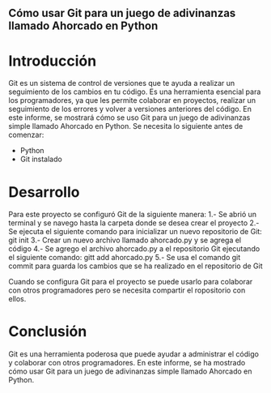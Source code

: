   ## Cómo usar Git para un juego de adivinanzas llamado Ahorcado en Python
# Introducción
Git es un sistema de control de versiones que te ayuda a realizar un seguimiento de los cambios en tu código. Es una herramienta esencial para los programadores, ya que les permite colaborar en proyectos, realizar un seguimiento de los errores y volver a versiones anteriores del código. 
En este informe, se mostrará cómo se uso Git para un juego de adivinanzas simple llamado Ahorcado en Python.
Se necesita lo siguiente antes de comenzar:
- Python
- Git instalado

# Desarrollo
Para este proyecto se configuró Git de la siguiente manera:
1.- Se abrió un terminal y se navego hasta la carpeta donde se desea crear el proyecto
2.- Se ejecuta el siguiente comando para inicializar un nuevo repositorio de Git: git init
3.- Crear un nuevo archivo llamado ahorcado.py y se agrega el código
4.- Se agrego el archivo ahorcado.py a el repositorio Git ejecutando el siguiente comando: gitt add ahorcado.py
5.- Se usa el comando git commit para guarda los cambios que se ha realizado en el repositorio de Git

Cuando se configura Git para el proyecto se puede usarlo para colaborar con otros programadores pero se necesita compartir el ropositorio con ellos.

# Conclusión
Git es una herramienta poderosa que puede ayudar a administrar el código y colaborar con otros programadores. En este informe, se ha mostrado cómo usar Git para un juego de adivinanzas simple llamado Ahorcado en Python.

